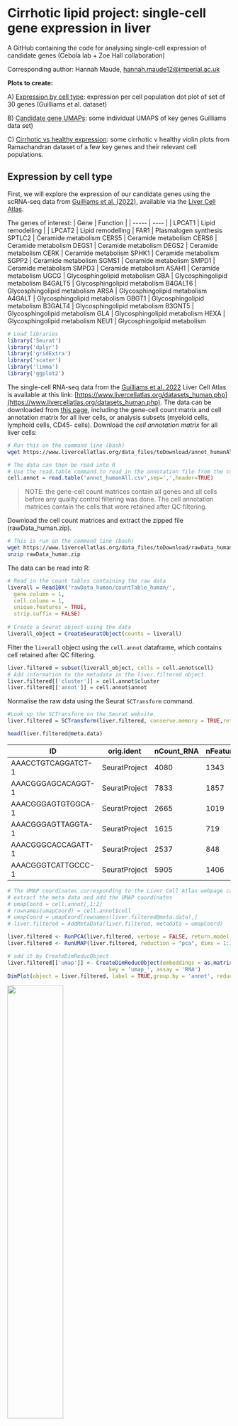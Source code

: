 # Cirrhotic lipid project: single-cell gene expression in liver
A GitHub containing the code for analysing single-cell expression of candidate genes (Cebola lab + Zoe Hall collaboration)

Corresponding author: Hannah Maude, hannah.maude12@imperial.ac.uk

**Plots to create:**

A) [Expression by cell type](#expression-by-cell-type): expression per cell population dot plot of set of 30 genes (Guilliams et al. dataset)

B) [Candidate gene UMAPs](#candidate-gene-UMAPs): some individual UMAPS of key genes Guilliams data set)

C) [Cirrhotic vs healthy expression](#cirrhotic-vs-healthy-expression): some cirrhotic v healthy violin plots from Ramachandran dataset of a few key genes and their relevant cell populations.

## Expression by cell type

First, we will explore the expression of our candidate genes using the scRNA-seq data from [Guilliams et al. (2022)](https://www.cell.com/cell/fulltext/S0092-8674(21)01481-1), available via the [Liver Cell Atlas](https://www.livercellatlas.org/datasets_human.php). 

The genes of interest:
| Gene  | Function |
| ----- | ---- |
| LPCAT1 | Lipid remodelling |
| LPCAT2 | Lipid remodelling |
FAR1	| Plasmalogen synthesis
SPTLC2	| Ceramide metabolism
CERS5	| Ceramide metabolism
CERS6	| Ceramide metabolism
DEGS1	| Ceramide metabolism
DEGS2	| Ceramide metabolism
CERK	| Ceramide metabolism
SPHK1	| Ceramide metabolism
SGPP2	| Ceramide metabolism
SGMS1	| Ceramide metabolism
SMPD1	| Ceramide metabolism
SMPD3	| Ceramide metabolism
ASAH1	| Ceramide metabolism
UGCG	| Glycosphingolipid metabolism
GBA	| Glycosphingolipid metabolism
B4GALT5	| Glycosphingolipid metabolism
B4GALT6	| Glycosphingolipid metabolism
ARSA	| Glycosphingolipid metabolism
A4GALT	| Glycosphingolipid metabolism
GBGT1	| Glycosphingolipid metabolism
B3GALT4	| Glycosphingolipid metabolism
B3GNT5	| Glycosphingolipid metabolism
GLA	| Glycosphingolipid metabolism
HEXA	| Glycosphingolipid metabolism
NEU1    | Glycosphingolipid metabolism

```r
# Load libraries
library('Seurat')
library('dplyr')
library('gridExtra')
library('scater')
library('limma')
library('ggplot2')
```

The single-cell RNA-seq data from the [Guilliams et al. 2022](https://www.cell.com/cell/fulltext/S0092-8674(21)01481-1) Liver Cell Atlas is available at this link: [https://www.livercellatlas.org/datasets_human.php](https://www.livercellatlas.org/datasets_human.php). The data can be downloaded from [this page](https://www.livercellatlas.org/download.php), including the gene-cell count matrix and cell annotation matrix for all liver cells, or analysis subsets (myeloid cells, lymphoid cells, CD45- cells). Download the *cell annotation matrix* for all liver cells:

```bash
# Run this on the command line (bash)
wget https://www.livercellatlas.org/data_files/toDownload/annot_humanAll.csv
```

```r
# The data can then be read into R
# Use the read.table command to read in the annotation file from the current directory and save it as a dataframe called cell.annot
cell.annot = read.table('annot_humanAll.csv',sep=',',header=TRUE)
```

> NOTE: the gene-cell count matrices contain all genes and all cells before any quality control filtering was done. The cell annotation matrices contain the cells that were retained after QC filtering.

Download the cell count matrices and extract the zipped file (rawData_human.zip). 

```bash 
# This is run on the command line (bash)
wget https://www.livercellatlas.org/data_files/toDownload/rawData_human.zip
unzip rawData_human.zip
```

The data can be read into R:
```r
# Read in the count tables containing the raw data
liverall = Read10X('rawData_human/countTable_human/',
  gene.column = 1,
  cell.column = 1,
  unique.features = TRUE,
  strip.suffix = FALSE)
  
# Create a Seurat object using the data
liverall_object = CreateSeuratObject(counts = liverall)
```

Filter the `liverall` object using the `cell.annot` dataframe, which contains cell retained after QC filtering.

```r
liver.filtered = subset(liverall_object, cells = cell.annot$cell)
# Add information to the metadata in the liver.filtered object.
liver.filtered[['cluster']] = cell.annot$cluster
liver.filtered[['annot']] = cell.annot$annot
```

Normalise the raw data using the Seurat `SCTransform` command.

```r
#Look up the SCTransform on the Seurat website. 
liver.filtered = SCTransform(liver.filtered, conserve.memory = TRUE,return.only.var.genes = FALSE) 
```

```r
head(liver.filtered@meta.data)
```

| ID | orig.ident | nCount_RNA | nFeature_RNA | cluster| annot | nCount_SCT | nFeature_SCT |
| ---- | ---- | ---- | ---- | ---- | ---- | ---- | ---- | 
| AAACCTGTCAGGATCT-1 |	SeuratProject | 4080 | 1343 | 34 | Mono+mono  derived cells | 3528 | 1343 | 
AAACGGGAGCACAGGT-1 | SeuratProject	| 7833	| 1857 |	34 |	Mono+mono derived cells	| 3648	| 698 |
AAACGGGAGTGTGGCA-1 | SeuratProject | 2665 | 1019 | 14 | Mono+mono derived cells	| 2724 | 1019 |
AAACGGGAGTTAGGTA-1 | SeuratProject | 1615 | 719	| 7 | Mono+mono derived cells	| 2402 | 719 |
AAACGGGCACCAGATT-1 | SeuratProject | 2537 | 848	| 7 | Mono+mono derived cells | 2652 | 848 |
AAACGGGTCATTGCCC-1 | SeuratProject | 5905 | 1406 | 43 | cDC1s | 4157	| 1403 | 

```r
# The UMAP coordinates corresponding to the Liver Cell Atlas webpage can be added for consistency. Here, the UMAP will be recalculated to add the full model for reference-query dataset integration.
# extract the meta data and add the UMAP coordinates
# umapCoord = cell.annot[,1:2]
# rownames(umapCoord) = cell.annot$cell
# umapCoord = umapCoord[rownames(liver.filtered@meta.data),]
# liver.filtered = AddMetaData(liver.filtered, metadata = umapCoord)
```

```r
liver.filtered <- RunPCA(liver.filtered, verbose = FALSE, return.model = TRUE)
liver.filtered <- RunUMAP(liver.filtered, reduction = "pca", dims = 1:30, return.model = TRUE)
```

```r
# add it by CreateDimReducObject
liver.filtered[['umap']] <- CreateDimReducObject(embeddings = as.matrix(liver.filtered@meta.data[,c('UMAP_1','UMAP_2')]),
                                key = 'umap_', assay = 'RNA')
DimPlot(object = liver.filtered, label = TRUE,group.by = 'annot', reduction = "umap") + NoLegend() #+ ggtitle("Integrated controls") #+ ylim(-12,15) + xlim(-20,10)
```

<img src="https://github.com/CebolaLab/Cirrhotic_lipids/blob/main/Figures/Liver_atlas_all_clusters_github.png" width="50%" height="50%">


Read in the file containing the genes of interest:

```r
genes = read.delim('candidate_genes_dotplots.txt')
head(genes)
```
| Gene | Function |
| ---- | ---- | 
LPCAT1	| Lipid remodelling
LPCAT2	| Lipid remodelling
FAR1	| Lipid remodelling
SPTLC2	| Ceramide metabolism

Dotplot of expression by cell type:

```r
DotPlot(object = liver.filtered, features = unique(genes$Gene), group.by='annot') + theme(axis.text.x = element_text(angle = 45,hjust=1))
ggsave('genes_of_interest_dotplot.pdf',width=10)
#ggsave('genes_of_interest_dotplot.png',width=10)
```

<img src="https://github.com/CebolaLab/Cirrhotic_lipids/blob/main/Figures/genes_of_interest_dotplot.png" width="100%" height="100%">


## Candidate gene UMAPs

UMAP:
| Gene	| B |
| ---- | ---- | 
LPCAT1 |Endothelial and NKT
LPCAT2	| Macrophages
FAR1	| Endothelial, stromal, other
SPTLC2	| Variety - highest in macropahge, endothelial
SGMS1	| Hep, stromal and others
ASAH1	| Macrophage and others
S1PR4	| Monocytes, NK, T
UGCG	| Dendirtic and others
PSAP	| High esp mono and macro

```r
# Plot UMAPs using the FeaturePlot command
FeaturePlot(object = liver.filtered, features = 'PSAP', label=FALSE, max.cutoff = 2, slot = 'data)
ggsave('UMAP_PSAP_maxcutoff_2_small.pdf',width=3.5,height=3)
```
<img src="https://github.com/CebolaLab/Cirrhotic_lipids/blob/main/Figures/UMAP_PSAP_maxcutoff_4.png" width="50%" height="50%">

## Cirrhotic vs healthy expression

Download Healthy and Cirrhotic sample files from GEO (GSE136103)[https://www.ncbi.nlm.nih.gov/geo/query/acc.cgi?acc=GSE136103]. Assuming these files are in the working directory. 

First, we will list the files in the directory with `_matrix.mtx.gz` in the name using `list.files()`, and create two vectors with the names of each sample by removing the `_matrix.mtx.gz` extension. 

```r
healthy.samples=gsub('_matrix.mtx.gz','',grep('cd45+',grep('healthy',grep('matrix',list.files(),value=TRUE),value=TRUE),value=TRUE))
cirrhotic.samples=gsub('_matrix.mtx.gz','',grep('cd45+',grep('cirrhotic',grep('matrix',list.files(),value=TRUE),value=TRUE),value=TRUE))
```

Next, we create a Seurat object for each sample using the `ReadMtx` file. This utilises a `for` loop, which runs the code for each sample in the vector of sample names created above. This command takes the `_matrix.mtx.gz`, `_barcodes.tsv.gz` and `_genes.tsv.gz` files as input. The code also replaces the + and - with "plus" or "neg" as R doesn't like symbols in object/variable names.

```r
#Read data matrix files into R using the barcodes and gene dataframes provided. 
for(x in healthy.samples){
    data=ReadMtx(paste0(x,'_matrix.mtx.gz'),paste0(x,'_barcodes.tsv.gz'),paste0(x,'_genes.tsv.gz'))
    seurat_object=CreateSeuratObject(counts=data)
    if(grepl("+",x)){
        name=gsub('\\+',"plus",x)}
    if(grepl("-",x)){
        name=gsub('\\-',"neg",x)}
    assign(name,seurat_object)
}

for(x in cirrhotic.samples){
    data=ReadMtx(paste0(x,'_matrix.mtx.gz'),paste0(x,'_barcodes.tsv.gz'),paste0(x,'_genes.tsv.gz'))
    seurat_object=CreateSeuratObject(counts=data)
    if(grepl("+",x)){
        name=gsub('\\+',"plus",x)}
    if(grepl("-",x)){
        name=gsub('\\-',"neg",x)}
    assign(name,seurat_object)
}

#Obtain a vector with the names of all the R objects you have created, which were in the list of sample names with '+' and '-' replaced with 'plus' and 'negative', respectively. 
all.samples=gsub('\\-','neg',gsub('\\+','plus',c(healthy.samples,cirrhotic.samples)))

#This applies the 'get' function to the vector of names to return the Seurat object of the same name, and saves them as a list.
all_list=lapply(all.samples,get)

#Assign the names of each item in the list as the sample names
names(all_list)=all.samples

#For each object (sample), add a metadata column with the name of the sample
all_list=mapply(function(all_list, i) AddMetaData(all_list,  metadata = as.character(i), col.name="orig.ident"), all_list, names(all_list),SIMPLIFY = FALSE)

#For each object (sample), add a metadata column with the phenotype (healthy or cirrhotic)
all_list=mapply(function(all_list, i) AddMetaData(all_list, metadata = substr(strsplit(as.character(i),'_')[[1]][2],1,nchar(strsplit(as.character(i),'_')[[1]][2])-1), col.name="phenotype") , all_list, names(all_list),SIMPLIFY = FALSE)   

library(glmGamPoi)
all_list <- lapply(X = all_list, FUN = SCTransform, vst.flavor = "v2")

# For each object (sample), run the PCA 
all_list = mapply(function(all_list) RunPCA(all_list,verbose = FALSE), all_list)
# For each object (sample), run the UMAP dimensionality reduction
all_list = mapply(function(all_list) RunUMAP(all_list, dims = 1:20, verbose = FALSE), all_list)
# For each object (sample), run the UMAP dimensionality reduction
all_list = mapply(function(all_list) FindNeighbors(all_list, dims = 1:20, verbose = FALSE), all_list)
# For each object (sample), run the UMAP dimensionality reduction
all_list = mapply(function(all_list) FindClusters(all_list, verbose = FALSE), all_list)
```

Detect and remove doublets.

```r
library(scDblFinder)

# Run scDblFinder for all the samples.
sce.list = list()
for(name in names(all_list)){
    sce.list[[name]] <- scDblFinder(as.SingleCellExperiment(all_list[[name]]), clusters="seurat_clusters")    
}

# Add the scores back to the Seurat object
for(name in names(all_list)){
    all_list[[name]]$scDblFinder.score <- sce.list[[name]]$scDblFinder.score
}

# Add the scores back to the Seurat object
for(name in names(all_list)){
    all_list[[name]]$scDblFinder.class <- sce.list[[name]]$scDblFinder.class
}

# For each object, subset to keep only singlets
for(name in names(all_list)){
    all_list[[name]] <- subset(all_list[[name]], subset = scDblFinder.class == 'singlet')
}
```

Repeat the processing now that doublets have been removed.

```r
all_list <- lapply(X = all_list, FUN = SCTransform, vst.flavor = "v2")
# For each object (sample), run the PCA 
all_list = mapply(function(all_list) RunPCA(all_list,verbose = FALSE), all_list)
# For each object (sample), run the UMAP dimensionality reduction
all_list = mapply(function(all_list) RunUMAP(all_list, dims = 1:20, verbose = FALSE), all_list)
# For each object (sample), run the UMAP dimensionality reduction
all_list = mapply(function(all_list) FindNeighbors(all_list, dims = 1:20, verbose = FALSE), all_list)
# For each object (sample), run the UMAP dimensionality reduction
all_list = mapply(function(all_list) FindClusters(all_list, verbose = FALSE), all_list)

```

Next, we filter to remove clusters of low quality cells. For each sample, cluster marker genes will be calculated and the cluster will be removed if there is a mitochondrial gene in the top five markers. 

```r
#For each object (sample), add a metadata column with the phenotype (healthy or cirrhotic)
all_list = mapply(function(all_list) AddMetaData(all_list, metadata = PercentageFeatureSet(all_list, pattern = "^MT-"),col.name="percent.mt"), all_list, SIMPLIFY = FALSE) 

all_list.markers = mapply(function(all_list) FindAllMarkers(all_list, only.pos = TRUE, min.pct = 0.25, logfc.threshold = 0.25), all_list, SIMPLIFY = FALSE)  

library(dplyr)

# Subset to the top five marker genes
for (i in 1:length(all_list.markers)) {
  # Subset the current dataframe based on a condition (e.g., 'gene' contains 'MT-')
  all_list.markers[[i]] <- all_list.markers[[i]] %>%
    group_by(cluster) %>%
    slice_max(n = 5, order_by = avg_log2FC)
}

# For each object, extract the cluster IDs with 'MT-' in the top five.
filtered_list = list()
# Loop through each data frame in the list
for (i in 1:length(all_list.markers)) {
  # Get the name of the current dataframe
  df_name <- names(all_list.markers)[i]
   # Filter rows based on 'gene' column
  filtered_rows <- all_list.markers[[i]][grepl('MT-', all_list.markers[[i]]$gene), 'cluster']
  # Add the filtered rows to the result list with the dataframe name
  filtered_list[[df_name]] <- unique(as.character(unlist(filtered_rows)))
}

# subset for objects with > 0 clusters reported
filtered_list = subset(filtered_list, lapply(filtered_list,length)>0)

# For each sample with a MT cluster, remove the cluster
for(sample in names(filtered_list)){
    all_list[[sample]] <- subset(all_list[[sample]], ident = filtered_list[[sample]], invert = TRUE)
}
```

Repeat the processing and clustering with the cleaned data.

```r
all_list <- lapply(X = all_list, FUN = SCTransform, vst.flavor = "v2")
# For each object (sample), run the PCA 
all_list = mapply(function(all_list) RunPCA(all_list,verbose = FALSE), all_list)
# For each object (sample), run the UMAP dimensionality reduction
all_list = mapply(function(all_list) RunUMAP(all_list, dims = 1:20, verbose = FALSE), all_list)
# For each object (sample), run the UMAP dimensionality reduction
all_list = mapply(function(all_list) FindNeighbors(all_list, dims = 1:20, verbose = FALSE), all_list)
# For each object (sample), run the UMAP dimensionality reduction
all_list = mapply(function(all_list) FindClusters(all_list, verbose = FALSE), all_list)
```

Integrate the samples.

```r
# Try with a reduced number of features and PCA dimensions
# nfeatures reduced to 2500 to avoid errors
features <- SelectIntegrationFeatures(object.list = all_list, nfeatures = 2500)
all_list <- PrepSCTIntegration(object.list = all_list, anchor.features = features)
# dims reduced to 25 as using 30 returned an error
liver.anchors <- FindIntegrationAnchors(all_list, normalization.method = "SCT", anchor.features = features, dims = 1:25)

# this command creates an 'integrated' data assay
all.integrated <- IntegrateData(anchorset = liver.anchors,  normalization.method = "SCT", preserve.order = TRUE)

all.integrated <- RunPCA(all.integrated, verbose = FALSE)
all.integrated <- RunUMAP(all.integrated, reduction = "pca", dims = 1:30)

# specify that we will perform downstream analysis on the corrected data note that the original unmodified data still resides in the 'RNA' assay
DefaultAssay(all.integrated) <- "integrated"

# Run the standard workflow for visualization and clustering
all.integrated <- FindNeighbors(all.integrated, dims = 1:10)
all.integrated <- FindClusters(object = all.integrated) #, graph.name = NULL, algorithm = 4)

DimPlot(all.integrated, group.by = "orig.ident")
DimPlot(all.integrated, group.by = "phenotype")
DimPlot(all.integrated, group.by = "seurat_clusters", label=TRUE)
```

## Integrate the Ramachandran et al. dataset with the Liver Cell Atlas

```r
anchors <- FindTransferAnchors(reference = liver.filtered, query = all.integrated,
    dims = 1:30, reference.reduction = "pca")
    
all.integrated <- MapQuery(anchorset = anchors, reference = liver.filtered, query = all.integrated,
    refdata = list(celltype = "annot"), reference.reduction = "pca", reduction.model = "umap")
    
DimPlot(all.integrated, reduction = "ref.umap",  group.by = "predicted.celltype", split.by = 'phenotype', label = TRUE,label.size = 3, repel = TRUE) + NoLegend() + ggtitle("Query transferred labels")
```

<img src="https://github.com/CebolaLab/Cirrhotic_lipids/blob/main/Figures/NEWest_Ramachandran_UMAP.png">